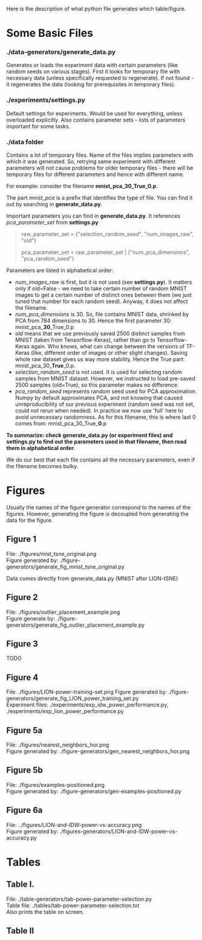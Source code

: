 Here is the description of what python file generates which table/figure.

# Some Basic Files

### ./data-generators/generate_data.py

Generates or loads the experiment data with certain parameters (like random seeds on various stages).
First it looks for temporary file with necessary data (unless specifically requested to regenerate).
If not found - it regenerates the data (looking for prerequisites in temporary files). 

### ./experiments/settings.py

Default settings for experiments. Would be used for everything, unless overloaded explicitly.
Also contains parameter sets - lists of parameters important for some tasks.

### ./data folder

Contains a lot of temporary files. Name of the files implies parameters with which it was generated.
So, retrying same experiment with different parameters will not cause problems for older temporary files -
there will be temporary files for different parameters and hence with different name.

For example: consider the filename **mnist_pca_30_True_0.p**.

The part *mnist_pca* is a prefix that identifies the type of file.
You can find it out by searching in **generate_data.py**.

 

Important parameters you can find in **generate_data.py**. It references *pca_parameter_set* from **settings.py**
> raw_parameter_set = {"selection_random_seed", "num_images_raw", "old"}
>
> pca_parameter_set = raw_parameter_set | {"num_pca_dimensions", "pca_random_seed"} 

Parameters are listed in alphabetical order:
- *num_images_raw* is first, but it is not used (see **settings.py**). It matters only if old=False - we need to take
certain number of random MNIST images to get a certain number of distinct ones between them (we just tuned that number
for each random seed). Anyway, it does not affect the filename.
- *num_pca_dimensions* is 30. So, file contains MNIST data, shrinked by PCA from 784 dimensions to 30.
Hence the first parameter 30: mnist_pca_**30**_True_0.p
- *old* means that we use previously saved 2500 distinct samples from MNIST (taken from Tensorflow-Keras),
rather than go to Tensorflow-Keras again. Who knows, what can change between the versions of TF-Keras
(like, different order of images or other slight changes).
Saving whole raw dataset gives us way more stability. Hence the True part:  mnist_pca_30_**True**_0.p.
-  *selection_random_seed* is not used. It is used for selecting random samples from MNIST dataset. However, we
instructed to load pre-saved 2500 samples (old=True), so this parameter makes no difference.
- *pca_random_seed* represents random seed used for PCA approximation. Numpy by default approximates PCA, and not
knowing that caused unreproducibility of our previous experiment (random seed was not set, could not rerun when needed).
In practice we now use 'full' here to avoid unnecessary randomness. As for this filename, this is where last 0 comes
from: mnist_pca_30_True_**0**.p

**To summarize: check generate_data.py (or experiment files) and settings.py to find out the parameters used in that
filename, then read them in alphabetical order.**

We do our best that each file contains all the necessary parameters, even if the filename becomes bulky.

# Figures

Usually the names of the figure generator correspond to the names of the figures.
However, generating the figure is decoupled from generating the data for the figure. 

## Figure 1
File: ./figures/mist_tsne_original.png  
Figure generated by: ./figure-generators/generate_fig_mnist_tsne_original.py

Data comes directly from generate_data.py (MNIST after LION-tSNE)

## Figure 2
File: ./figures/outlier_placement_example.png  
Figure generate by: ./figure-generators/generate_fig_outlier_placement_example.py

## Figure 3
TODO

## Figure 4 
File: ./figures/LION-power-training-set.png 
Figure generated by: ./figure-generators/generate_fig_LION_power_training_set.py  
Experiment files: ./experiments/exp_idw_power_performance.py, ./experiments/exp_lion_power_performance.py  

## Figure 5a
File: ./figures/nearest_neighbors_hor.png  
Figure generated by: ./figure-generators/gen_nearest_neighbors_hor.png

## Figure 5b
File: ./figures/examples-positioned.png  
Figure generated by: ./figure-generators/gen-examples-positioned.py

## Figure 6a
File: ../figures/LION-and-IDW-power-vs-accuracy.png  
Figure generated by: ./figures-generators/LION-and-IDW-power-vs-accuracy.py

# Tables

## Table I.
File: ./table-generators/tab-power-parameter-selection.py  
Table file: ./tables/tab-power-parameter-selection.txt  
Also prints the table on screen.

## Table II
